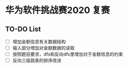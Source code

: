 # 华为软件挑战赛2020 复赛

## TO-DO List

 - [ ] 增加金额信息有关数据结构
 - [ ] 输入部分增加对金额数据的读取
 - [ ] 按照题目要求，dfs和反向dfs里增加对于金额信息的约束
 - [ ] 反向三级跳表的排序改进